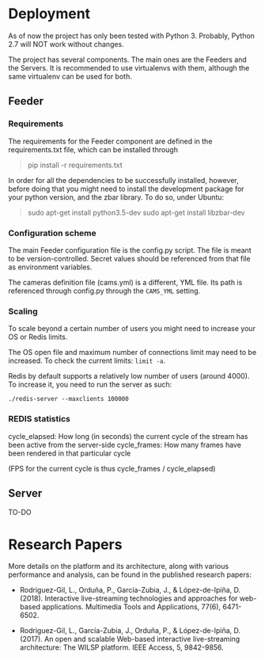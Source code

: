
# Deployment

As of now the project has only been tested with Python 3.
Probably, Python 2.7 will NOT work without changes.

The project has several components. The main ones are the Feeders and the Servers.
It is recommended to use virtualenvs with them, although the same virtualenv can be used
for both.

## Feeder

### Requirements

The requirements for the Feeder component are defined in the requirements.txt file, which can be installed through
> pip install -r requirements.txt

In order for all the dependencies to be successfully installed, however, before doing that you
might need to install the development package for your python version, and the zbar library.
To do so, under Ubuntu:

> sudo apt-get install python3.5-dev
> sudo apt-get install libzbar-dev


### Configuration scheme

The main Feeder configuration file is the config.py script. The file is meant to be version-controlled.
Secret values should be referenced from that file as environment variables.

The cameras definition file (cams.yml) is a different, YML file. Its path is referenced through config.py through
the ```CAMS_YML``` setting.

### Scaling

To scale beyond a certain number of users you might need to increase your OS or Redis limits.

The OS open file and maximum number of connections limit may need to be increased. To check the current limits:
```limit -a```.

Redis by default supports a relatively low number of users (around 4000). To increase it, you need to run the server as such:
```
./redis-server --maxclients 100000
```

### REDIS statistics

cycle_elapsed: How long (in seconds) the current cycle of the stream has been active from the server-side
cycle_frames: How many frames have been rendered in that particular cycle

(FPS for the current cycle is thus cycle_frames / cycle_elapsed)

## Server

TO-DO 

# Research Papers

More details on the platform and its architecture, along with various performance and analysis, can be found in the published research papers:

- Rodriguez-Gil, L., Orduña, P., García-Zubia, J., & López-de-Ipiña, D. (2018). Interactive live-streaming technologies and approaches for web-based applications. Multimedia Tools and Applications, 77(6), 6471-6502.
  
- Rodriguez-Gil, L., García-Zubia, J., Orduña, P., & López-de-Ipiña, D. (2017). An open and scalable Web-based interactive live-streaming architecture: The WILSP platform. IEEE Access, 5, 9842-9856.




 
